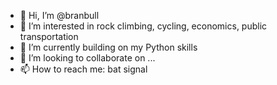 - 👋 Hi, I’m @branbull
- 👀 I’m interested in rock climbing, cycling, economics, public transportation
- 🌱 I’m currently building on my Python skills
- 💞️ I’m looking to collaborate on ...
- 📫 How to reach me: bat signal

<!---
branbull/branbull is a ✨ special ✨ repository because its `README.md` (this file) appears on your GitHub profile.
You can click the Preview link to take a look at your changes.
--->
